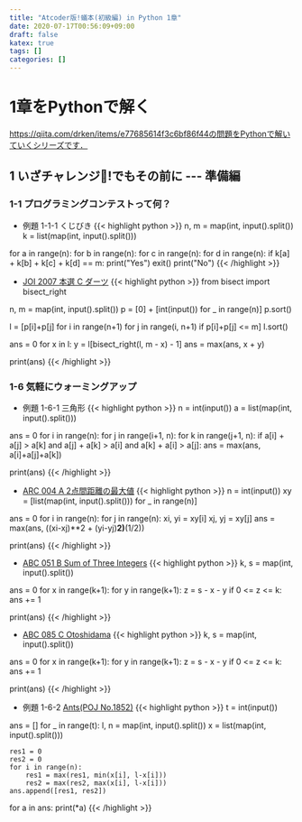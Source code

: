 ```yaml
---
title: "Atcoder版!蟻本(初級編) in Python 1章"
date: 2020-07-17T00:56:09+09:00
draft: false
katex: true
tags: []
categories: []
---
```


# 1章をPythonで解く

https://qiita.com/drken/items/e77685614f3c6bf86f44の問題をPythonで解いていくシリーズです．

## 1 いざチャレンジ!でもその前に --- 準備編
### 1-1 プログラミングコンテストって何？
* 例題 1-1-1 くじびき
{{< highlight python >}}
n, m = map(int, input().split())
k = list(map(int, input().split()))

for a in range(n):
    for b in range(n):
        for c in range(n):
            for d in range(n):
                if k[a] + k[b] + k[c] + k[d] == m:
                    print("Yes")
                    exit()
print("No")
{{< /highlight >}}

* [JOI 2007 本選 C ダーツ](https://atcoder.jp/contests/joi2008ho/tasks/joi2008ho_c)
{{< highlight python >}}
from bisect import bisect_right

n, m = map(int, input().split())
p = [0] + [int(input()) for _ in range(n)]
p.sort()

l = [p[i]+p[j] for i in range(n+1) for j in range(i, n+1) if p[i]+p[j] <= m]
l.sort()

ans = 0
for x in l:
    y = l[bisect_right(l, m - x) - 1]
    ans = max(ans, x + y)

print(ans)
{{< /highlight >}}

### 1-6 気軽にウォーミングアップ
* 例題 1-6-1 三角形
{{< highlight python >}}
n = int(input())
a = list(map(int, input().split()))

ans = 0
for i in range(n):
    for j in range(i+1, n):
        for k in range(j+1, n):
            if a[i] + a[j] > a[k] and a[j] + a[k] > a[i] and a[k] + a[i] > a[j]:
                ans = max(ans, a[i]+a[j]+a[k])

print(ans)
{{< /highlight >}}

* [ARC 004 A 2点間距離の最大値](https://atcoder.jp/contests/arc004/tasks/arc004_1)
{{< highlight python >}}
n = int(input())
xy = [list(map(int, input().split())) for _ in range(n)]

ans = 0
for i in range(n):
    for j in range(n):
        xi, yi = xy[i]
        xj, yj = xy[j]
        ans = max(ans, ((xi-xj)**2 + (yi-yj)**2)**(1/2))

print(ans)
{{< /highlight >}}

* [ABC 051 B Sum of Three Integers](https://atcoder.jp/contests/abc051/tasks/abc051_b)
{{< highlight python >}}
k, s = map(int, input().split())

ans = 0
for x in range(k+1):
    for y in range(k+1):
        z = s - x - y
        if 0 <= z <= k:
            ans += 1

print(ans)
{{< /highlight >}}

* [ABC 085 C Otoshidama](https://atcoder.jp/contests/abc085/tasks/abc085_c)
{{< highlight python >}}
k, s = map(int, input().split())

ans = 0
for x in range(k+1):
    for y in range(k+1):
        z = s - x - y
        if 0 <= z <= k:
            ans += 1

print(ans)
{{< /highlight >}}

* 例題 1-6-2 [Ants(POJ No.1852)](http://poj.org/problem?id=1852)
{{< highlight python >}}
t = int(input())

ans = []
for _ in range(t):
    l, n = map(int, input().split())
    x = list(map(int, input().split()))

    res1 = 0
    res2 = 0
    for i in range(n):
        res1 = max(res1, min(x[i], l-x[i]))
        res2 = max(res2, max(x[i], l-x[i]))
    ans.append([res1, res2])

for a in ans:
    print(*a)
{{< /highlight >}}